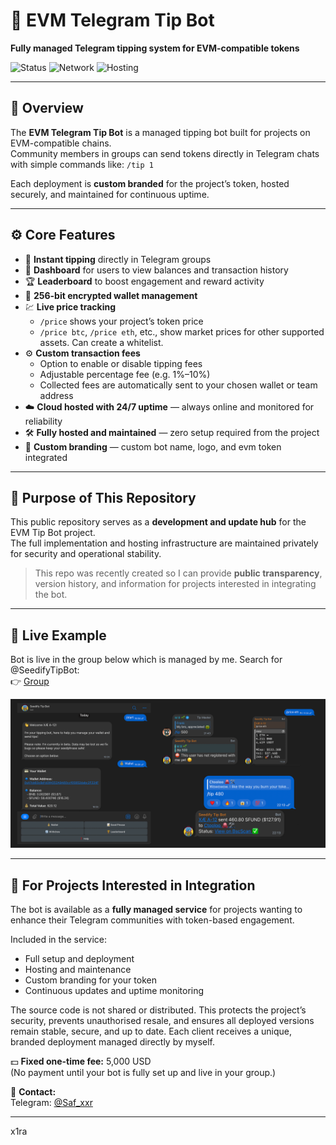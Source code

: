 # 🚀 EVM Telegram Tip Bot  
**Fully managed Telegram tipping system for EVM-compatible tokens**  

![Status](https://img.shields.io/badge/status-active-brightgreen)
![Network](https://img.shields.io/badge/chains-EVM-blue)
![Hosting](https://img.shields.io/badge/hosting-included-success)

---

## 🧩 Overview  
The **EVM Telegram Tip Bot** is a managed tipping bot built for projects on EVM-compatible chains.  
Community members in groups can send tokens directly in Telegram chats with simple commands like:  `/tip 1`


Each deployment is **custom branded** for the project’s token, hosted securely, and maintained for continuous uptime.

---

## ⚙️ Core Features  
- 💸 **Instant tipping** directly in Telegram groups 
- 🧾 **Dashboard** for users to view balances and transaction history  
- 🏆 **Leaderboard** to boost engagement and reward activity  
- 🔐 **256-bit encrypted wallet management**
- 💹 **Live price tracking**
  - `/price` shows your project’s token price  
  - `/price btc`, `/price eth`, etc., show market prices for other supported assets. Can create a whitelist.
- ⚙️ **Custom transaction fees**
  - Option to enable or disable tipping fees  
  - Adjustable percentage fee (e.g. 1%–10%)  
  - Collected fees are automatically sent to your chosen wallet or team address
- ☁️ **Cloud hosted with 24/7 uptime** — always online and monitored for reliability 
- 🛠️ **Fully hosted and maintained** — zero setup required from the project  
- 🧠 **Custom branding** — custom bot name, logo, and evm token integrated

---

## 🧱 Purpose of This Repository  
This public repository serves as a **development and update hub** for the EVM Tip Bot project.  
The full implementation and hosting infrastructure are maintained privately for security and operational stability.  

> This repo was recently created so I can provide **public transparency**, version history, and information for projects interested in integrating the bot.

---

## 🧪 Live Example  
Bot is live in the group below which is managed by me. Search for @SeedifyTipBot:  
👉 [Group](https://t.me/SeedifyHODLers)  

![Image](Image.png)

---

## 💼 For Projects Interested in Integration  
The bot is available as a **fully managed service** for projects wanting to enhance their Telegram communities with token-based engagement.

Included in the service:
- Full setup and deployment  
- Hosting and maintenance  
- Custom branding for your token  
- Continuous updates and uptime monitoring

The source code is not shared or distributed. This protects the project’s security, prevents unauthorised resale, and ensures all deployed versions remain stable, secure, and up to date. Each client receives a unique, branded deployment managed directly by myself.

💵 **Fixed one-time fee:** 5,000 USD  
(No payment until your bot is fully set up and live in your group.)

📩 **Contact:**  
Telegram: [@Saf_xxr](https://t.me/saf_xxr)  

---

x1ra
